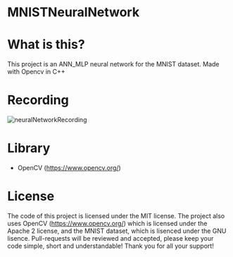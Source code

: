 # MNISTNeuralNetwork
# What is this?
This project is an ANN_MLP neural network for the MNIST dataset. Made with Opencv in C++

# Recording
![neuralNetworkRecording](https://github.com/user-attachments/assets/605872ab-ee90-4a7c-bcfe-778ff47e3e6b)

# Library
- OpenCV (https://www.opencv.org/)

# License
The code of this project is licensed under the MIT license.
The project also uses OpenCV (https://www.opencv.org/) which is licensed under the Apache 2 license,
and the MNIST dataset, which is lisenced under the GNU lisence.
Pull-requests will be reviewed and accepted, please keep your code simple, short and understandable! Thank you for all your support!
